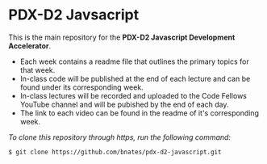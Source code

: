 # PDX-D2 Javsacript

This is the main repository for the **PDX-D2 Javascript Development Accelerator**.

* Each week contains a readme file that outlines the primary topics for that week.
* In-class code will be published at the end of each lecture and can be found under its corresponding week.
* In-class lectures will be recorded and uploaded to the Code Fellows YouTube channel and will be pubished by the end of each day.
* The link to each video can be found in the readme of it's corresponding week.

*To clone this repository through https, run the following command:*

```
$ git clone https://github.com/bnates/pdx-d2-javascript.git
